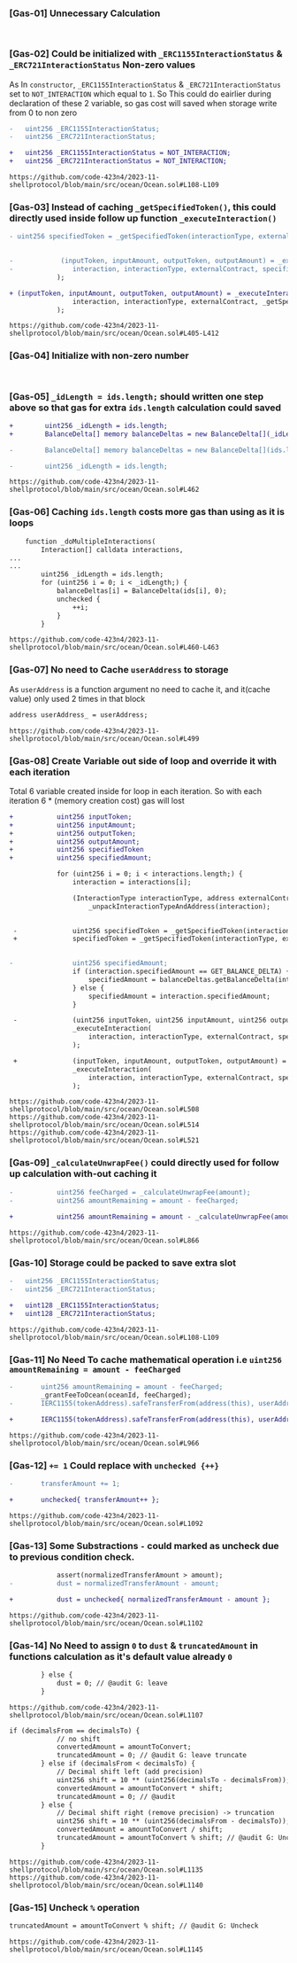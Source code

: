 ### [Gas-01] Unnecessary Calculation

```diff
```
```
```

### [Gas-02] Could be initialized with `_ERC1155InteractionStatus` & `_ERC721InteractionStatus` Non-zero values

As In `constructor`, `_ERC1155InteractionStatus` & `_ERC721InteractionStatus` set to `NOT_INTERACTION` which equal to `1`. So This could do eairlier during declaration of these 2 variable, so gas cost will saved when storage write from 0 to non zero

```diff
-   uint256 _ERC1155InteractionStatus; 
-   uint256 _ERC721InteractionStatus;

+   uint256 _ERC1155InteractionStatus = NOT_INTERACTION; 
+   uint256 _ERC721InteractionStatus = NOT_INTERACTION;
```
```
https://github.com/code-423n4/2023-11-shellprotocol/blob/main/src/ocean/Ocean.sol#L108-L109
```

### [Gas-03] Instead of caching `_getSpecifiedToken()`, this could directly used inside follow up function `_executeInteraction()`

```diff
- uint256 specifiedToken = _getSpecifiedToken(interactionType, externalContract, interaction);

           
-            (inputToken, inputAmount, outputToken, outputAmount) = _executeInteraction(
-               interaction, interactionType, externalContract, specifiedToken, interaction.specifiedAmount, userAddress
            );

+ (inputToken, inputAmount, outputToken, outputAmount) = _executeInteraction(
                interaction, interactionType, externalContract, _getSpecifiedToken(interactionType, externalContract, interaction), interaction.specifiedAmount, userAddress
            );
```
```
https://github.com/code-423n4/2023-11-shellprotocol/blob/main/src/ocean/Ocean.sol#L405-L412
```

### [Gas-04] Initialize with non-zero number

```diff
```
```
```

### [Gas-05] `_idLength = ids.length;` should written one step above so that gas for extra `ids.length` calculation could saved

```diff
+        uint256 _idLength = ids.length;
+        BalanceDelta[] memory balanceDeltas = new BalanceDelta[](_idLength);

-        BalanceDelta[] memory balanceDeltas = new BalanceDelta[](ids.length); 

-        uint256 _idLength = ids.length;
```
```
https://github.com/code-423n4/2023-11-shellprotocol/blob/main/src/ocean/Ocean.sol#L462
```

### [Gas-06] Caching `ids.length` costs more gas than using as it is loops

```diff
    function _doMultipleInteractions(
        Interaction[] calldata interactions,
...
...
        uint256 _idLength = ids.length; 
        for (uint256 i = 0; i < _idLength;) {
            balanceDeltas[i] = BalanceDelta(ids[i], 0); 
            unchecked {
                ++i;
            }
        }
```
```
https://github.com/code-423n4/2023-11-shellprotocol/blob/main/src/ocean/Ocean.sol#L460-L463
```

### [Gas-07] No need to Cache `userAddress` to storage
As `userAddress` is a function argument no need to cache it, and it(cache value) only used 2 times in that block
```diff
address userAddress_ = userAddress;
```
```
https://github.com/code-423n4/2023-11-shellprotocol/blob/main/src/ocean/Ocean.sol#L499
```

### [Gas-08] Create Variable out side of loop and override it with each iteration
Total 6 variable created inside for loop in each iteration. So with each iteration
6 * (memory creation cost) gas will lost
```diff
+           uint256 inputToken;
+           uint256 inputAmount;
+           uint256 outputToken;
+           uint256 outputAmount;
+           uint256 specifiedToken
+           uint256 specifiedAmount;

            for (uint256 i = 0; i < interactions.length;) {
                interaction = interactions[i];

                (InteractionType interactionType, address externalContract) =
                    _unpackInteractionTypeAndAddress(interaction);

               
 -              uint256 specifiedToken = _getSpecifiedToken(interactionType, externalContract, interaction);
 +              specifiedToken = _getSpecifiedToken(interactionType, externalContract, interaction);

                
-               uint256 specifiedAmount;
                if (interaction.specifiedAmount == GET_BALANCE_DELTA) {
                    specifiedAmount = balanceDeltas.getBalanceDelta(interactionType, specifiedToken);
                } else {
                    specifiedAmount = interaction.specifiedAmount;
                }

 -              (uint256 inputToken, uint256 inputAmount, uint256 outputToken, uint256 outputAmount) =
                _executeInteraction(
                    interaction, interactionType, externalContract, specifiedToken, specifiedAmount, userAddress_
                );

 +              (inputToken, inputAmount, outputToken, outputAmount) =
                _executeInteraction(
                    interaction, interactionType, externalContract, specifiedToken, specifiedAmount, userAddress_
                );

```
```
https://github.com/code-423n4/2023-11-shellprotocol/blob/main/src/ocean/Ocean.sol#L508
https://github.com/code-423n4/2023-11-shellprotocol/blob/main/src/ocean/Ocean.sol#L514
https://github.com/code-423n4/2023-11-shellprotocol/blob/main/src/ocean/Ocean.sol#L521
```

### [Gas-09] `_calculateUnwrapFee()` could directly used for follow up calculation with-out caching it

```diff
-           uint256 feeCharged = _calculateUnwrapFee(amount); 
-           uint256 amountRemaining = amount - feeCharged;
 
+           uint256 amountRemaining = amount - _calculateUnwrapFee(amount);
```
```
https://github.com/code-423n4/2023-11-shellprotocol/blob/main/src/ocean/Ocean.sol#L866
```

### [Gas-10] Storage could be packed to save extra slot

```diff
-   uint256 _ERC1155InteractionStatus; 
-   uint256 _ERC721InteractionStatus;

+   uint128 _ERC1155InteractionStatus; 
+   uint128 _ERC721InteractionStatus;
```
```
https://github.com/code-423n4/2023-11-shellprotocol/blob/main/src/ocean/Ocean.sol#L108-L109
```


### [Gas-11] No Need To cache mathematical operation i.e `uint256 amountRemaining = amount - feeCharged`

```diff
-       uint256 amountRemaining = amount - feeCharged; 
        _grantFeeToOcean(oceanId, feeCharged);
-       IERC1155(tokenAddress).safeTransferFrom(address(this), userAddress, tokenId, amountRemaining, "");

+       IERC1155(tokenAddress).safeTransferFrom(address(this), userAddress, tokenId, amount - feeCharged, "");
```
```
https://github.com/code-423n4/2023-11-shellprotocol/blob/main/src/ocean/Ocean.sol#L966
```

### [Gas-12] `+= 1` Could replace with `unchecked {++}`

```diff
-       transferAmount += 1;

+       unchecked{ transferAmount++ };
```
```
https://github.com/code-423n4/2023-11-shellprotocol/blob/main/src/ocean/Ocean.sol#L1092
```

### [Gas-13] Some Substractions `-` could marked as uncheck due to previous condition check.

```diff
            assert(normalizedTransferAmount > amount);
-           dust = normalizedTransferAmount - amount;

+           dust = unchecked{ normalizedTransferAmount - amount };
```
```
https://github.com/code-423n4/2023-11-shellprotocol/blob/main/src/ocean/Ocean.sol#L1102
```

### [Gas-14] No Need to assign `0` to `dust` & `truncatedAmount` in functions calculation as it's default value already `0` 

```diff
        } else {
            dust = 0; // @audit G: leave
        }
```
```
https://github.com/code-423n4/2023-11-shellprotocol/blob/main/src/ocean/Ocean.sol#L1107
```
```diff
if (decimalsFrom == decimalsTo) {
            // no shift
            convertedAmount = amountToConvert;
            truncatedAmount = 0; // @audit G: leave truncate
        } else if (decimalsFrom < decimalsTo) {
            // Decimal shift left (add precision)
            uint256 shift = 10 ** (uint256(decimalsTo - decimalsFrom)); 
            convertedAmount = amountToConvert * shift;
            truncatedAmount = 0; // @audit
        } else {
            // Decimal shift right (remove precision) -> truncation
            uint256 shift = 10 ** (uint256(decimalsFrom - decimalsTo));
            convertedAmount = amountToConvert / shift;
            truncatedAmount = amountToConvert % shift; // @audit G: Uncheck
        }
```
```
https://github.com/code-423n4/2023-11-shellprotocol/blob/main/src/ocean/Ocean.sol#L1135
https://github.com/code-423n4/2023-11-shellprotocol/blob/main/src/ocean/Ocean.sol#L1140
```

### [Gas-15] Uncheck `%` operation 

```diff
truncatedAmount = amountToConvert % shift; // @audit G: Uncheck
```
```
https://github.com/code-423n4/2023-11-shellprotocol/blob/main/src/ocean/Ocean.sol#L1145
```

